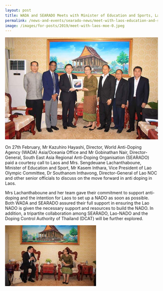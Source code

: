 ```yaml
---
layout: post
title: WADA and SEARADO Meets with Minister of Education and Sports, Laos
permalink: /news-and-events/searado-news/meet-with-laos-education-and-sport-minister
image: /images/for-posts/2019/meet-with-laos-moe-0.jpeg
---
```

![meet with laos education and sport minister](/images/for-posts/2019/meet-with-laos-moe-0.jpeg)

On 27th February, Mr Kazuhiro Hayashi, Director, World Anti-Doping Agency (WADA) Asia/Oceania Office and Mr Gobinathan Nair, Director-General, South East Asia Regional Anti-Doping Organisation (SEARADO) paid a courtesy call to Laos and Mrs. Sengdeuane Lachanthaboune, Minister of Education and Sport, Mr Kasem Inthara, Vice President of Lao Olympic Committee, Dr Southanom Inthavong, Director-General of Lao NOC and other senior officials  to discuss on the move forward in anti doping in Laos.

Mrs Lachanthaboune and her team gave their commitment to support anti-doping and the intention for Laos to set up a NADO as soon as possible. Both WADA and SEARADO assured their full support in ensuring the Lao NADO is given the necessary support and resources to build the NADO. In addition, a tripartite collaboration among SEARADO, Lao-NADO and the Doping Control Authority of Thailand (DCAT) will be further explored.

![meet with laos education and sport minister](/images/for-posts/2019/meet-with-laos-moe-1.jpeg)
